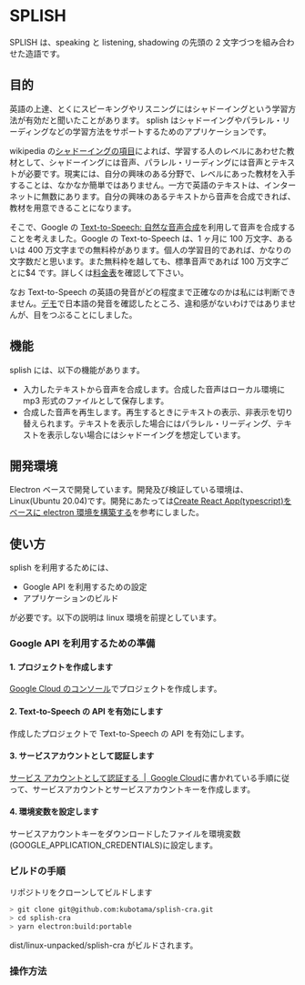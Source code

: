 # SPLISH

SPLISH は、speaking と listening, shadowing の先頭の 2 文字づつを組み合わせた造語です。

## 目的

英語の上達、とくにスピーキングやリスニングにはシャドーイングという学習方法が有効だと聞いたことがあります。
splish はシャドーイングやパラレル・リーディングなどの学習方法をサポートするためのアプリケーションです。

wikipedia の[シャドーイングの項目](https://ja.wikipedia.org/wiki/%E3%82%B7%E3%83%A3%E3%83%89%E3%83%BC%E3%82%A4%E3%83%B3%E3%82%B0)によれば、学習する人のレベルにあわせた教材として、シャドーイングには音声、パラレル・リーディングには音声とテキストが必要です。現実には、自分の興味のある分野で、レベルにあった教材を入手することは、なかなか簡単ではありません。一方で英語のテキストは、インターネットに無数にあります。自分の興味のあるテキストから音声を合成できれば、教材を用意できることになります。

そこで、Google の [Text-to-Speech: 自然な音声合成](https://cloud.google.com/text-to-speech)を利用して音声を合成することを考えました。Google の Text-to-Speech は、1 ヶ月に 100 万文字、あるいは 400 万文字までの無料枠があります。個人の学習目的であれば、かなりの文字数だと思います。また無料枠を越しても、標準音声であれば 100 万文字ごとに$4 です。詳しくは[料金表](https://cloud.google.com/text-to-speech/pricing)を確認して下さい。

なお Text-to-Speech の英語の発音がどの程度まで正確なのかは私には判断できません。[デモ](https://cloud.google.com/text-to-speech#section-2)で日本語の発音を確認したところ、違和感がないわけではありませんが、目をつぶることにしました。

## 機能

splish には、以下の機能があります。

- 入力したテキストから音声を合成します。合成した音声はローカル環境に mp3 形式のファイルとして保存します。
- 合成した音声を再生します。再生するときにテキストの表示、非表示を切り替えられます。テキストを表示した場合にはパラレル・リーディング、テキストを表示しない場合にはシャドーイングを想定しています。

## 開発環境

Electron ベースで開発しています。開発及び検証している環境は、Linux(Ubuntu 20.04)です。開発にあたっては[Create React App(typescript)をベースに electron 環境を構築する](https://zenn.dev/niwaringo/articles/af693596ef948e)を参考にしました。

## 使い方

splish を利用するためには、

- Google API を利用するための設定
- アプリケーションのビルド

が必要です。以下の説明は linux 環境を前提としています。

### Google API を利用するための準備

#### 1. プロジェクトを作成します

[Google Cloud のコンソール](https://console.cloud.google.com/)でプロジェクトを作成します。

#### 2. Text-to-Speech の API を有効にします

作成したプロジェクトで Text-to-Speech の API を有効にします。

#### 3. サービスアカウントとして認証します

[サービス アカウントとして認証する  |  Google Cloud](https://cloud.google.com/docs/authentication/production?hl=ja#create_service_account)に書かれている手順に従って、サービスアカウントとサービスアカウントキーを作成します。

#### 4. 環境変数を設定します

サービスアカウントキーをダウンロードしたファイルを環境変数(GOOGLE_APPLICATION_CREDENTIALS)に設定します。

### ビルドの手順

リポジトリをクローンしてビルドします

```sh
> git clone git@github.com:kubotama/splish-cra.git
> cd splish-cra
> yarn electron:build:portable
```

dist/linux-unpacked/splish-cra がビルドされます。

### 操作方法
